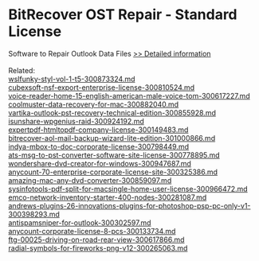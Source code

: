 # BitRecover OST Repair - Standard License
Software to Repair Outlook Data Files
[>> Detailed information](https://secure.shareit.com/shareit/product.html?productid=300854249&affiliateid=200057808)<br/><br/>Related:
<br />[wslfunky-styl-vol-1-t5-300873324.md](https://github.com/downloadplanet/downloadplanet/blob/main/wslfunky-styl-vol-1-t5-300873324.md)<br />[cubexsoft-nsf-export-enterprise-license-300810524.md](https://github.com/downloadplanet/downloadplanet/blob/main/cubexsoft-nsf-export-enterprise-license-300810524.md)<br />[voice-reader-home-15-english-american-male-voice-tom-300617227.md](https://github.com/downloadplanet/downloadplanet/blob/main/voice-reader-home-15-english-american-male-voice-tom-300617227.md)<br />[coolmuster-data-recovery-for-mac-300882040.md](https://github.com/downloadplanet/downloadplanet/blob/main/coolmuster-data-recovery-for-mac-300882040.md)<br />[vartika-outlook-pst-recovery-technical-edition-300855928.md](https://github.com/downloadplanet/downloadplanet/blob/main/vartika-outlook-pst-recovery-technical-edition-300855928.md)<br />[isunshare-wpgenius-raid-300924192.md](https://github.com/downloadplanet/downloadplanet/blob/main/isunshare-wpgenius-raid-300924192.md)<br />[expertpdf-htmltopdf-company-license-300149483.md](https://github.com/downloadplanet/downloadplanet/blob/main/expertpdf-htmltopdf-company-license-300149483.md)<br />[bitrecover-aol-mail-backup-wizard-lite-edition-301000866.md](https://github.com/downloadplanet/downloadplanet/blob/main/bitrecover-aol-mail-backup-wizard-lite-edition-301000866.md)<br />[indya-mbox-to-doc-corporate-license-300798449.md](https://github.com/downloadplanet/downloadplanet/blob/main/indya-mbox-to-doc-corporate-license-300798449.md)<br />[ats-msg-to-pst-converter-software-site-license-300778895.md](https://github.com/downloadplanet/downloadplanet/blob/main/ats-msg-to-pst-converter-software-site-license-300778895.md)<br />[wondershare-dvd-creator-for-windows-300947687.md](https://github.com/downloadplanet/downloadplanet/blob/main/wondershare-dvd-creator-for-windows-300947687.md)<br />[anycount-70-enterprise-corporate-license-site-300325386.md](https://github.com/downloadplanet/downloadplanet/blob/main/anycount-70-enterprise-corporate-license-site-300325386.md)<br />[amazing-mac-any-dvd-converter-300859097.md](https://github.com/downloadplanet/downloadplanet/blob/main/amazing-mac-any-dvd-converter-300859097.md)<br />[sysinfotools-pdf-split-for-macsingle-home-user-license-300966472.md](https://github.com/downloadplanet/downloadplanet/blob/main/sysinfotools-pdf-split-for-macsingle-home-user-license-300966472.md)<br />[emco-network-inventory-starter-400-nodes-300281087.md](https://github.com/downloadplanet/downloadplanet/blob/main/emco-network-inventory-starter-400-nodes-300281087.md)<br />[andrews-plugins-26-innovations-plugins-for-photoshop-psp-pc-only-v1-300398293.md](https://github.com/downloadplanet/downloadplanet/blob/main/andrews-plugins-26-innovations-plugins-for-photoshop-psp-pc-only-v1-300398293.md)<br />[antispamsniper-for-outlook-300302597.md](https://github.com/downloadplanet/downloadplanet/blob/main/antispamsniper-for-outlook-300302597.md)<br />[anycount-corporate-license-8-pcs-300133734.md](https://github.com/downloadplanet/downloadplanet/blob/main/anycount-corporate-license-8-pcs-300133734.md)<br />[ftg-00025-driving-on-road-rear-view-300617866.md](https://github.com/downloadplanet/downloadplanet/blob/main/ftg-00025-driving-on-road-rear-view-300617866.md)<br />[radial-symbols-for-fireworks-png-v12-300265063.md](https://github.com/downloadplanet/downloadplanet/blob/main/radial-symbols-for-fireworks-png-v12-300265063.md)